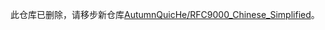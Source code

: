 此仓库已删除，请移步新仓库[AutumnQuicHe/RFC9000_Chinese_Simplified](https://github.com/AutumnQuicHe/RFC9000_Chinese_Simplified)。

